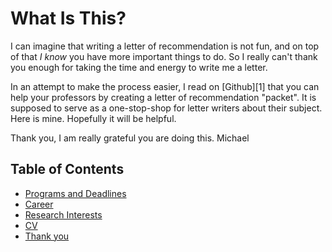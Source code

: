 # What Is This?

I can imagine that writing a letter of recommendation is not fun, and on top of that _I know_ you have more important things to do. So I really can't thank you enough for taking the time and energy to write me a letter. 

In an attempt to make the process easier, I read on [Github][1] that you can help your professors by creating a letter of recommendation "packet".  It is supposed to serve as a one-stop-shop for letter writers about their subject. Here is mine. Hopefully it will be helpful.

Thank you, 
I am really grateful you are doing this.
Michael

## Table of Contents
- [Programs and Deadlines](programs-and-deadlines)
- [Career](career)
- [Research Interests](research-interests)
- [CV](cv)
- [Thank you](thank-you)